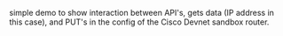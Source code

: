 simple demo to show interaction between API's, gets data (IP address in this case),
and PUT's in the config of the Cisco Devnet sandbox router. 